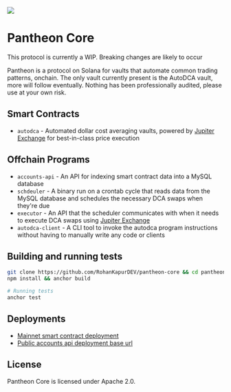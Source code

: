 <img src="https://pbs.twimg.com/profile_banners/1533492603076808705/1659046799/1500x500"></img>

# Pantheon Core

This protocol is currently a WIP. Breaking changes are likely to occur

Pantheon is a protocol on Solana for vaults that automate common trading patterns, onchain. The only vault currently present is the AutoDCA vault, more will follow eventually. Nothing has been professionally audited, please use at your own risk.

## Smart Contracts

- `autodca` - Automated dollar cost averaging vaults, powered by [Jupiter Exchange](https://www.jup.ag/infra) for best-in-class price execution

## Offchain Programs

- `accounts-api` - An API for indexing smart contract data into a MySQL database
- `schdeuler` - A binary run on a crontab cycle that reads data from the MySQL database and schedules the necessary DCA swaps when they're due
- `executor` - An API that the scheduler communicates with when it needs to execute DCA swaps using [Jupiter Exchange](https://www.jup.ag/infra)
- `autodca-client` - A CLI tool to invoke the autodca program instructions without having to manually write any code or clients

## Building and running tests

```bash
git clone https://github.com/RohanKapurDEV/pantheon-core && cd pantheon-core/
npm install && anchor build

# Running tests
anchor test
```

## Deployments

- [Mainnet smart contract deployment](https://explorer.solana.com/address/pantxJWxUufSek3e1pdXagzjLJbvv8s6jesNxGKiEmR)
- [Public accounts api deployment base url]()

## License

Pantheon Core is licensed under Apache 2.0.
